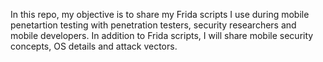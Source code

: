 In this repo, my objective is to share my Frida scripts I use during mobile penetartion testing with penetration testers, security researchers and mobile developers. In addition to Frida scripts, I will share mobile security concepts, OS details and attack vectors.

